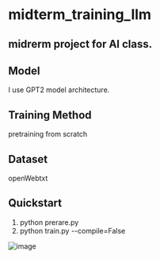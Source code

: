 # midterm_training_llm
## midrerm project for AI class.
## Model
I use GPT2 model architecture.
## Training Method
pretraining from scratch
## Dataset   
openWebtxt   
## Quickstart
1. python prerare.py
2. python train.py --compile=False


![image](https://github.com/user-attachments/assets/e6d606cf-c204-4522-89e0-a6a4f4872cc3)
